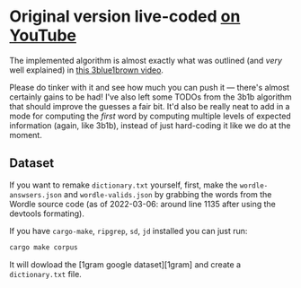 # Original version live-coded [on YouTube](https://youtu.be/doFowk4xj7Q)

The implemented algorithm is almost exactly what was outlined (and
_very_ well explained) in [this 3blue1brown video][3b1b].

Please do tinker with it and see how much you can push it — there's
almost certainly gains to be had! I've also left some TODOs from the
3b1b algorithm that should improve the guesses a fair bit. It'd also be
really neat to add in a mode for computing the _first_ word by computing
multiple levels of expected information (again, like 3b1b), instead of
just hard-coding it like we do at the moment.

[3b1b]: https://www.youtube.com/watch?v=v68zYyaEmEA

## Dataset

If you want to remake `dictionary.txt` yourself, first, make the
`wordle-answsers.json` and `wordle-valids.json` by grabbing the words from the Wordle source code
(as of 2022-03-06: around line 1135 after using the devtools formating).

If you have `cargo-make`, `ripgrep`, `sd`, `jd` installed you can just run:

```bash
cargo make corpus
```

It will dowload the [1gram google dataset][1gram] and create a `dictionary.txt` file.

[1grams]: https://storage.googleapis.com/books/ngrams/books/20200217/eng/eng-1-ngrams_exports.html
